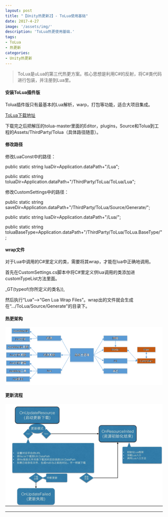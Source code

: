 ```yaml
---
layout: post
title: "【Unity热更新2】- ToLua使用基础"
date: 2017-4-27
image: '/assets/img/'
description: 'ToLua热更使用基础.'
tags:
- ToLua
- 热更新
categories:
- Unity热更新 
---
```


> ToLua是uLua的第三代热更方案。核心思想是利用C#的反射，将C#类代码进行包装，并注册到Lua里。

#### 安装ToLua插件版

Tolua插件版只有最基本的Lua解析，warp，打包等功能，适合大项目集成。

[ToLua下载地址](https://github.com/topameng/tolua)

下载完之后把解压的tolua-master里面的Editor，plugins，Source和Tolua到工程的Assets/ThirdParty/Tolua（具体路径随意）。

#### 修改路径

修改LuaConst中的路径：

public static string luaDir=Application.dataPath+"/Lua";

public static string toluaDir=Application.dataPath+"/ThirdParty/ToLua/ToLua/Lua";

修改CustomSettings中的路径：

public static string saveDir=Application.dataPath+"/ThirdParty/ToLua/Source/Generate/";

public static string luaDir=Application.dataPath+"/Lua/";

public static string toluaBaseType=Application.dataPath+"/ThirdParty/ToLua/ToLua.BaseType/";

#### wrap文件

对于Lua中调用的C#里定义的类，需要将其wrap，才能在lua中正确地调用。

首先在CustomSettings.cs脚本中将C#里定义供lua调用的类添加进customTypeList方法里面。

_GT(typeof(你所定义的类名)),

然后执行“Lua”——>“Gen Lua Wrap Files”。wrap出的文件就会生成在“.../ToLua/Source/Generate"的目录下。

#### 热更架构

![img](/assets/img/Lua/framework.png)

#### 更新流程

![img](/assets/img/Lua/updateProcess.png)

---

